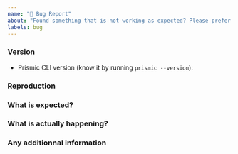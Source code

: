 ```yaml
---
name: "🐛 Bug Report"
about: "Found something that is not working as expected? Please prefer this template 🙂"
labels: bug
---
```


### Version

- Prismic CLI version (know it by running `prismic --version`): <!-- vX.X.X -->

### Reproduction

<!-- Define a way to reproduce said bug -->

### What is expected?

<!-- Define the expected behavior -->

### What is actually happening?

<!-- Define the buggy behavior -->

### Any additionnal information
